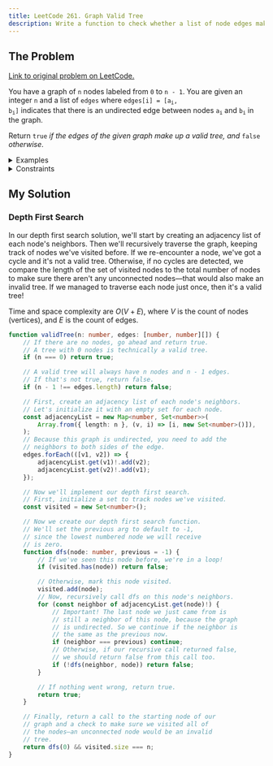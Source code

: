 ```yaml
---
title: LeetCode 261. Graph Valid Tree
description: Write a function to check whether a list of node edges make up a valid tree.
---
```


## The Problem

[Link to original problem on LeetCode.](https://leetcode.com/problems/graph-valid-tree/)

You have a graph of `n` nodes labeled from `0` to `n - 1`. You are given an integer `n` and a list of `edges` where <code>edges[i] = [a<sub>i</sub>, b<sub>i</sub>]</code> indicates that there is an undirected edge between nodes <code>a<sub>i</sub></code> and <code>b<sub>i</sub></code> in the graph.

Return `true` _if the edges of the given graph make up a valid tree, and_ `false` _otherwise_.

<details>
<summary>Examples</summary>

Example 1

```
Input: n = 5 edges = [[0, 1], [0, 2], [0, 3], [1, 4]]
Output: true.
```

Example 2:

```
Input: n = 5 edges = [[0, 1], [1, 2], [2, 3], [1, 3], [1, 4]]
Output: false.
```
</details>

<details>
<summary>Constraints</summary>

- `1 <= 2000 <= n`
- `0 <= edges.length <= 5000`
- `edges[i].length == 2`
- <code>0 <= a<sub>i</sub>, b<sub>i</sub> < n</code>
- <code>a<sub>i</sub> != b<sub>i</sub></code>
- There are no self-loops or repeated edges.
</details>

## My Solution

### Depth First Search

In our depth first search solution, we'll start by creating an adjacency list of each node's neighbors. Then we'll recursively traverse the graph, keeping track of nodes we've visited before. If we re-encounter a node, we've got a cycle and it's not a valid tree. Otherwise, if no cycles are detected, we compare the length of the set of visited nodes to the total number of nodes to make sure there aren't any unconnected nodes—that would also make an invalid tree. If we managed to traverse each node just once, then it's a valid tree!

Time and space complexity are $O(V + E)$, where $V$ is the count of nodes (vertices), and $E$ is the count of edges.

```typescript
function validTree(n: number, edges: [number, number][]) {
	// If there are no nodes, go ahead and return true.
	// A tree with 0 nodes is technically a valid tree.
	if (n === 0) return true;

	// A valid tree will always have n nodes and n - 1 edges.
	// If that's not true, return false.
	if (n - 1 !== edges.length) return false;

	// First, create an adjacency list of each node's neighbors.
	// Let's initialize it with an empty set for each node.
	const adjacencyList = new Map<number, Set<number>>(
		Array.from({ length: n }, (v, i) => [i, new Set<number>()]),
	);
	// Because this graph is undirected, you need to add the
	// neighbors to both sides of the edge.
	edges.forEach(([v1, v2]) => {
		adjacencyList.get(v1)!.add(v2);
		adjacencyList.get(v2)!.add(v1);
	});

	// Now we'll implement our depth first search.
	// First, initialize a set to track nodes we've visited.
	const visited = new Set<number>();

	// Now we create our depth first search function.
	// We'll set the previous arg to default to -1,
	// since the lowest numbered node we will receive
	// is zero.
	function dfs(node: number, previous = -1) {
		// If we've seen this node before, we're in a loop!
		if (visited.has(node)) return false;

		// Otherwise, mark this node visited.
		visited.add(node);
		// Now, recursively call dfs on this node's neighbors.
		for (const neighbor of adjacencyList.get(node)!) {
			// Important! The last node we just came from is
			// still a neighbor of this node, because the graph
			// is undirected. So we continue if the neighbor is
			// the same as the previous now.
			if (neighbor === previous) continue;
			// Otherwise, if our recursive call returned false,
			// we should return false from this call too.
			if (!dfs(neighbor, node)) return false;
		}

		// If nothing went wrong, return true.
		return true;
	}

	// Finally, return a call to the starting node of our
	// graph and a check to make sure we visited all of
	// the nodes—an unconnected node would be an invalid
	// tree.
	return dfs(0) && visited.size === n;
}
```
